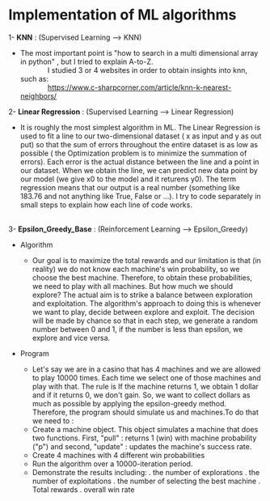 # Implementation of ML algorithms

1- **KNN** : (Supervised Learning --> KNN)
  - The most important point is "how to search in a multi dimensional array in python" , but I tried to explain A-to-Z. <br />
&emsp; &emsp; &emsp; I studied 3 or 4 websites in order to obtain insights into knn, such as:<br />
&emsp; &emsp; &emsp; https://www.c-sharpcorner.com/article/knn-k-nearest-neighbors/

2- **Linear Regression** : (Supervised Learning --> Linear Regression) <br/>
  - It is roughly the most simplest algorithm in ML. The Linear Regression is used to fit a line to our two-dimensional dataset ( x as input and y as out put) so that the sum of errors throughout the entire dataset is as low as possible ( the Optimization problem is to minimize the summation of errors). Each error is the actual distance between the line and a point in our dataset. When we obtain the line, we can predict new data point by our model (we give x0 to the model and it returens y0). The term regression means that our output is a real number (something like 183.76 and not anything like True, False or ...). I try to code separately in small steps to explain how each line of code works.
<br /><br />

3- **Epsilon_Greedy_Base** : (Reinforcement Learning --> Epsilon_Greedy)<br />
  - Algorithm
    - Our goal is to maximize the total rewards and our limitation is that (in reality) we do not know each machine's win probability, so we choose the best machine. Therefore, to obtain these probabilities, we need to play with all machines. But how much we should explore? The actual aim is to strike a balance between exploration and exploitation. The algorithm's approach to doing this is whenever we want to play, decide between explore and exploit. The decision will be made by chance so that in each step, we generate a random number between 0 and 1, if the number is less than epsilon, we explore and vice versa.

  - Program<br/>
      - Let's say we are in a casino that has 4 machines and we are allowed to play 10000 times. Each time we select one of those machines and play with that. The rule is If the machine returns 1, we obtain 1 dollar and if it returns 0, we don't gain. So, we want to collect dollars as much as possible by applying the epsilon-greedy method. Therefore, the program should simulate us and machines.To do that we need to :
      - Create a machine object. This object simulates a machine that does two functions. First, "pull" : returns 1 (win) with machine probability ("p") and second, "update" : updates the machine's success rate.
      - Create 4 machines with 4 different win probabilities
      - Run the algorithm over a 10000-iteration period.
      - Demonstrate the results including: . the number of explorations . the number of exploitations . the number of selecting the best machine . Total rewards . overall win rate
